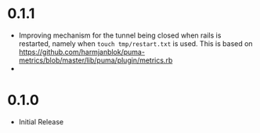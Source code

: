 # 0.1.1

*  Improving mechanism for the tunnel being closed when rails is restarted, namely when `touch tmp/restart.txt` is used. This is based on https://github.com/harmjanblok/puma-metrics/blob/master/lib/puma/plugin/metrics.rb 
*  

# 0.1.0

* Initial Release
